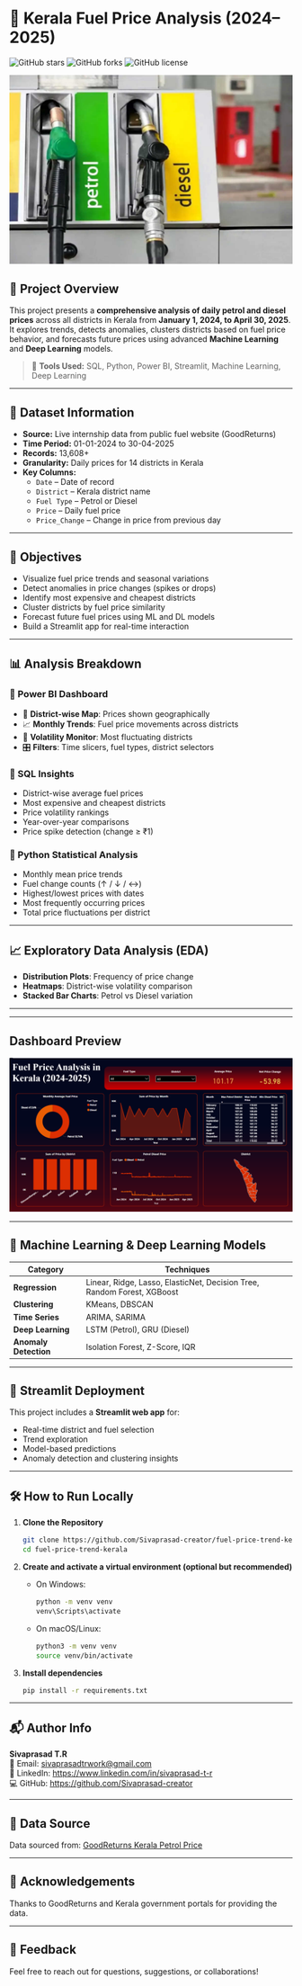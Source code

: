 # 🚗 Kerala Fuel Price Analysis (2024–2025)

![GitHub stars](https://img.shields.io/github/stars/Sivaprasad-creator/Kerala-Fuel-Price-Prediction)
![GitHub forks](https://img.shields.io/github/forks/Sivaprasad-creator/Kerala-Fuel-Price-Prediction)
![GitHub license](https://img.shields.io/github/license/Sivaprasad-creator/Kerala-Fuel-Price-Prediction)

![image alt](https://github.com/Sivaprasad-creator/Kerala-Fuel-Price-Prediction/blob/077e0b8cae2146ca6ec7c34c976a8df3f5cd8eb0/petrol-pump.jpg)

## 📌 Project Overview

This project presents a **comprehensive analysis of daily petrol and diesel prices** across all districts in Kerala from **January 1, 2024, to April 30, 2025**. It explores trends, detects anomalies, clusters districts based on fuel price behavior, and forecasts future prices using advanced **Machine Learning** and **Deep Learning** models.

> 🔧 **Tools Used:** SQL, Python, Power BI, Streamlit, Machine Learning, Deep Learning

---

## 📁 Dataset Information

- **Source:** Live internship data from public fuel website (GoodReturns)  
- **Time Period:** 01-01-2024 to 30-04-2025  
- **Records:** 13,608+  
- **Granularity:** Daily prices for 14 districts in Kerala  
- **Key Columns:**
  - `Date` – Date of record  
  - `District` – Kerala district name  
  - `Fuel Type` – Petrol or Diesel  
  - `Price` – Daily fuel price  
  - `Price_Change` – Change in price from previous day

---

## 🎯 Objectives

- Visualize fuel price trends and seasonal variations  
- Detect anomalies in price changes (spikes or drops)  
- Identify most expensive and cheapest districts  
- Cluster districts by fuel price similarity  
- Forecast future fuel prices using ML and DL models  
- Build a Streamlit app for real-time interaction

---

## 📊 Analysis Breakdown

### 🔹 Power BI Dashboard

- 📍 **District-wise Map**: Prices shown geographically  
- 📈 **Monthly Trends**: Fuel price movements across districts  
- 🔄 **Volatility Monitor**: Most fluctuating districts  
- 🎛️ **Filters**: Time slicers, fuel types, district selectors

### 🔹 SQL Insights

- District-wise average fuel prices  
- Most expensive and cheapest districts  
- Price volatility rankings  
- Year-over-year comparisons  
- Price spike detection (change ≥ ₹1)

### 🔹 Python Statistical Analysis

- Monthly mean price trends  
- Fuel change counts (↑ / ↓ / ↔)  
- Highest/lowest prices with dates  
- Most frequently occurring prices  
- Total price fluctuations per district  

---

## 📈 Exploratory Data Analysis (EDA)

- **Distribution Plots**: Frequency of price change  
- **Heatmaps**: District-wise volatility comparison  
- **Stacked Bar Charts**: Petrol vs Diesel variation  

---

---

## Dashboard Preview
![image alt](https://github.com/Sivaprasad-creator/Kerala-Fuel-Price-Prediction/blob/689f9ae78027072021f9bbf40a77cc3f4dceddda/Fuel%20Dashboard.png) 

---

## 🤖 Machine Learning & Deep Learning Models

| Category           | Techniques                                                                 |
|--------------------|-----------------------------------------------------------------------------|
| **Regression**     | Linear, Ridge, Lasso, ElasticNet, Decision Tree, Random Forest, XGBoost     |
| **Clustering**     | KMeans, DBSCAN                                                              |
| **Time Series**    | ARIMA, SARIMA                                                               |
| **Deep Learning**  | LSTM (Petrol), GRU (Diesel)                                                 |
| **Anomaly Detection** | Isolation Forest, Z-Score, IQR                                           |

---

## 🚀 Streamlit Deployment

This project includes a **Streamlit web app** for:

- Real-time district and fuel selection  
- Trend exploration  
- Model-based predictions  
- Anomaly detection and clustering insights  

---

## 🛠️ How to Run Locally

1. **Clone the Repository**  
   ```bash
   git clone https://github.com/Sivaprasad-creator/fuel-price-trend-kerala.git
   cd fuel-price-trend-kerala
2. **Create and activate a virtual environment (optional but recommended)**  
   - On Windows:  
     ```bash
     python -m venv venv
     venv\Scripts\activate
     ```  
   - On macOS/Linux:  
     ```bash
     python3 -m venv venv
     source venv/bin/activate
     ```

3. **Install dependencies**  
   ```bash
   pip install -r requirements.txt

---

## 📬 Author Info

**Sivaprasad T.R**  
📧 Email: sivaprasadtrwork@gmail.com  
🔗 LinkedIn: https://www.linkedin.com/in/sivaprasad-t-r  
💻 GitHub: https://github.com/Sivaprasad-creator

---

## 📜 Data Source

Data sourced from: [GoodReturns Kerala Petrol Price](https://www.goodreturns.in/petrol-price-in-kerala-s18.html)

---

## 🙏 Acknowledgements

Thanks to GoodReturns and Kerala government portals for providing the data.

---

## 💬 Feedback

Feel free to reach out for questions, suggestions, or collaborations!
